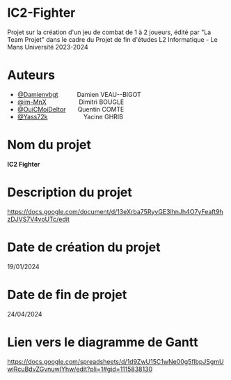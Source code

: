 # IC2-Fighter

Projet sur la création d'un jeu de combat de 1 à 2 joueurs, édité par "La Team Projet" dans le cadre du Projet de fin d'études L2 Informatique - Le Mans Université 2023-2024

# Auteurs

- [@Damienvbgt](https://github.com/Damienvbgt) &nbsp; &nbsp; &nbsp; &nbsp; &nbsp; Damien VEAU--BIGOT
- [@im-MnX](https://github.com/im-MnX) &nbsp; &nbsp; &nbsp; &nbsp; &nbsp; &nbsp; &nbsp; &nbsp; &nbsp;  Dimitri BOUGLE
- [@OuiCMoiDeltor](https://github.com/OuiCMoiDeltor) &nbsp; &nbsp; &nbsp; Quentin COMTE
- [@Yass72k](https://github.com/Yass72k) &nbsp; &nbsp; &nbsp; &nbsp; &nbsp; &nbsp; &nbsp; &nbsp; &nbsp; &nbsp; Yacine GHRIB

# Nom du projet

<strong>IC2 Fighter</strong>

# Description du projet

https://docs.google.com/document/d/13eXrba75RyvGE3lhnJh4O7yFeaft9hzDJVS7V4voUTc/edit

# Date de création du projet

19/01/2024

# Date de fin de projet

24/04/2024

# Lien vers le diagramme de Gantt
https://docs.google.com/spreadsheets/d/1d9ZwU15C1wNe00g5flbpJSgmUwiRcuBdvZGvnuwIYhw/edit?pli=1#gid=1115838130
